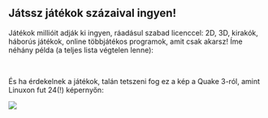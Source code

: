 



<h2>Játssz játékok százaival ingyen!</h2>

Játékok millióit adják ki ingyen, ráadásul szabad licenccel: 2D, 3D, kirakók, háborús játékok, online többjátékos programok, amit csak akarsz! Íme néhány példa (a teljes lista végtelen lenne):

<div id="items">



<br class="clearboth" />


És ha érdekelnek a játékok, talán tetszeni fog ez a kép a Quake 3-ról, amint Linuxon fut 24(!) képernyőn:

<a href="Images/quake_24_screens.jpg"><img src="Images/quake_24_screens_thumbnail.jpg" /></a>




